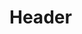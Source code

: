 <!-- TITLE: 3 D Modeling Guide -->
<!-- SUBTITLE: A quick summary of 3 D Modeling Guide -->

# Header